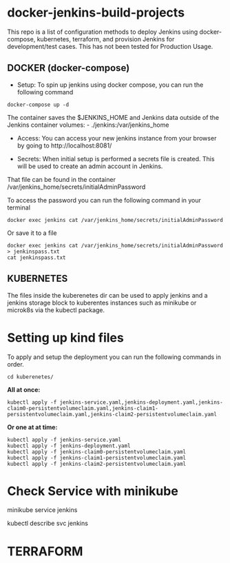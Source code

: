 # docker-jenkins-build-projects

This repo is a list of configuration methods to deploy Jenkins 
using docker-compose, kubernetes, terraform, and provision Jenkins 
for development/test cases. 
 This has not been tested for Production Usage.


## DOCKER (docker-compose)
- Setup: To spin up jenkins using docker compose, you can run the following command

```
docker-compose up -d
```

The container saves the $JENKINS_HOME and Jenkins data outside of the Jenkins container
    volumes:
      - ./jenkins:/var/jenkins_home

- Access: You can access your new jenkins instance from your browser 
by going to http://localhost:8081/ 

- Secrets: When initial setup is performed a secrets file is created. This will be used to 
create an admin account in Jenkins. 

That file can be found in the container /var/jenkins_home/secrets/initialAdminPassword 

To access the password you can run the following command in your terminal 
```
docker exec jenkins cat /var/jenkins_home/secrets/initialAdminPassword
```

Or save it to a file 

```
docker exec jenkins cat /var/jenkins_home/secrets/initialAdminPassword > jenkinspass.txt
cat jenkinspass.txt 
```


## KUBERNETES
The files inside the kuberenetes dir can be used to apply jenkins and a jenkins storage block to kuberentes instances such as minikube or microk8s via the kubectl package.

# Setting up kind files 
 To apply and setup the deployment you can 
run the following commands in order. 

```
cd kuberenetes/
```
**All at once:**
```
kubectl apply -f jenkins-service.yaml,jenkins-deployment.yaml,jenkins-claim0-persistentvolumeclaim.yaml,jenkins-claim1-persistentvolumeclaim.yaml,jenkins-claim2-persistentvolumeclaim.yaml
```

**Or one at at time:** 
```
kubectl apply -f jenkins-service.yaml
kubectl apply -f jenkins-deployment.yaml
kubectl apply -f jenkins-claim0-persistentvolumeclaim.yaml
kubectl apply -f jenkins-claim1-persistentvolumeclaim.yaml
kubectl apply -f jenkins-claim2-persistentvolumeclaim.yaml
```

# Check Service with minikube
minikube service jenkins

kubectl describe svc jenkins


# TERRAFORM 
